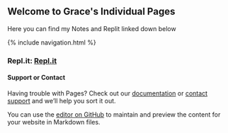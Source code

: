 ## Welcome to Grace's Individual Pages

Here you can find my Notes and Replit linked down below

{% include navigation.html %}


### Repl.it: [Repl.it](https://replit.com/@GraceLe1/datastructurescode#.replit)


#### Support or Contact

Having trouble with Pages? Check out our [documentation](https://docs.github.com/categories/github-pages-basics/) or [contact support](https://support.github.com/contact) and we’ll help you sort it out.

You can use the [editor on GitHub](https://github.com/gracele246/individualgit/edit/gh-pages/index.md) to maintain and preview the content for your website in Markdown files.

